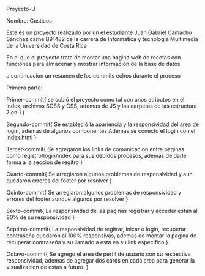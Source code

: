 Proyecto-U

Nombre: Gusticos

Este es un proyecto realizado por un el estudiante Juan Gabriel Camacho Sánchez carne B91482 de la carrera de 
Informatica y tecnologia Multimedia de la Universidad de Costa Rica

En el que el proyecto trata de montar una pagina web de recetas con funciones para almacenar y mostrar información 
de la base de datos

a continuacion un resumen de los commits echos durante el proceso

Primera parte:

Primer-commit{
    se subió el proyecto como tal con unos atributos en el index, archivos SCSS y CSS, ademas de JS y las
    carpetas de las estructura 7 en 1
}

Segundo-commit{
    Se estableció la apariencia y la responsividad del area de login, ademas de algunos componentes
    Ademas se conecto el login con el index.html
}

Tercer-commit{
    Se agregaron los links de comunicacion entre paginas como registro/login/index para sus debidos procesos,
    ademas de darle forma a la seccion de regitro
}

Cuarto-commit{
    Se arreglaron algunos problemas de responsividad y aun quedaron errores del footer por resolver
}

Quinto-commit{
    Se arreglaron algunos problemas de responsividad y errores del footer aunque algunos por resolver
}

Sexto-commit{
    La responsividad de las paginas registrar y acceder están al 80% de su responsividad
}

Septimo-commit{
    La responsividad de regitrar, inicar o login, recuperar contraseña quedaron al 100% responsivas, ademas de montar la pagina
    de recuperar contraseña y su llamado a esta en su link especifico
}

Octavo-commit{
    Se agrego el area de perfil de usuario con su respectiva responsividad, ademas de agregar dos cards en cada area para 
    generar la visualizacion de estas a futuro.
}